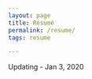 ```yaml
---
layout: page
title: Résumé
permalink: /resume/
tags: resume

---
```


<style>
    ul {
      margin-bottom: 0;
    }
</style>
<!-- [PDF Version]({{ site.baseurl }}/ziyueyang_resume.pdf) -->
Updating - Jan 3, 2020

